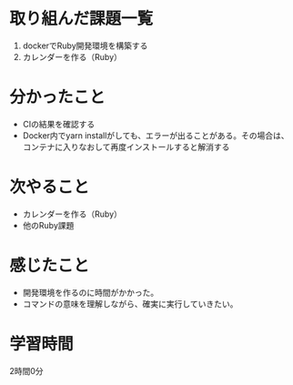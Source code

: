 # 取り組んだ課題一覧
1. dockerでRuby開発環境を構築する
2. カレンダーを作る（Ruby）
 
# 分かったこと
- CIの結果を確認する
- Docker内でyarn installがしても、エラーが出ることがある。その場合は、コンテナに入りなおして再度インストールすると解消する
# 次やること
- カレンダーを作る（Ruby）
- 他のRuby課題
# 感じたこと
- 開発環境を作るのに時間がかかった。
- コマンドの意味を理解しながら、確実に実行していきたい。
# 学習時間
2時間0分